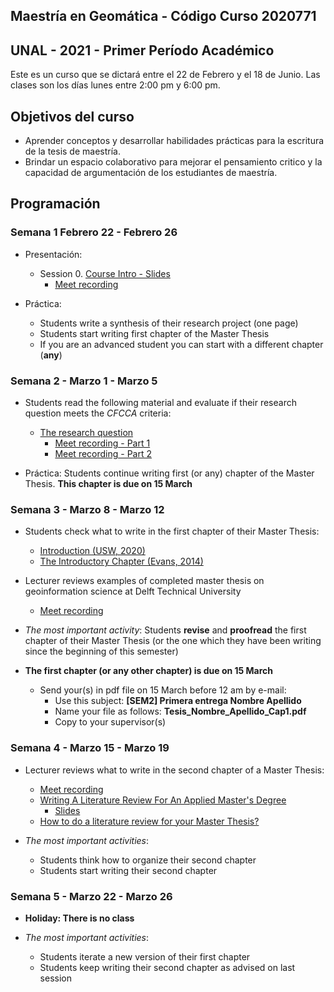 ## Maestría en Geomática -   Código Curso 2020771
## UNAL - 2021 - Primer Período Académico 

Este es un curso que se dictará entre el  22 de Febrero y el 18 de Junio.
Las clases son los días lunes  entre 2:00 pm y 6:00 pm.

## Objetivos del curso

- Aprender conceptos y desarrollar habilidades prácticas para la escritura de la tesis de maestría.
- Brindar un espacio colaborativo para mejorar el pensamiento critico y la capacidad de argumentación de los estudiantes de maestría.

## Programación

### Semana 1  Febrero 22 - Febrero 26 

- Presentación:
  - Session 0.  [Course Intro - Slides](https://ials.github.com/seminario/sem_S0.html)
    - [Meet recording](https://drive.google.com/file/d/1VgBHsdrNbn15tiEuukpVEdlLw9DDbSw3/view?usp=sharing)
 
- Práctica:
  - Students write a synthesis of their research project (one page)
  - Students start writing first chapter of the Master Thesis
  - If you are an advanced student you can start with a different chapter (**any**)

### Semana 2 -  Marzo 1 - Marzo 5

- Students read the following material and evaluate if their research question meets the *CFCCA* criteria:
  - [The research question](https://libguides.msvu.ca/c.php?g=707361&p=5034449#s-lg-box-15836684)
    - [Meet recording - Part 1](https://drive.google.com/file/d/1mWr9DNYYSv4SL-gmRdhcewjvrpZv5MSt/view?usp=sharing)
    - [Meet recording - Part 2](https://drive.google.com/file/d/1WXDWFXB7Jb6fN5WATCgl4ueZxewMT968/view?usp=sharing)

  
- Práctica:
  Students continue writing first (or any) chapter of the Master Thesis. **This chapter is due on 15 March**
 
### Semana 3 - Marzo 8 - Marzo 12

- Students check  what to write in the first chapter of their Master Thesis:
  - [Introduction (USW, 2020)](https://student.unsw.edu.au/introductions)
  - [The Introductory Chapter (Evans, 2014)](https://drive.google.com/file/d/17vNf_QX6Fh-yfVzO3u-5sZc3gN5KS4D_/view?usp=sharing)

- Lecturer reviews examples of completed master thesis on geoinformation science  at Delft Technical University
  - [Meet recording](https://drive.google.com/file/d/1VZoUMKFUxDi_pGx_A3DZJhzjAPldMV0Z/view?usp=sharing)

- *The most important activity*:
  Students **revise** and **proofread** the first chapter of their Master Thesis  (or the one which they have been writing since the beginning of this semester)

- **The first chapter (or any other chapter) is due on 15 March**
  - Send your(s) in pdf file on 15 March before 12 am  by e-mail:
    - Use this subject: **[SEM2]  Primera entrega  Nombre Apellido**
    - Name your file as follows:  **Tesis_Nombre_Apellido_Cap1.pdf**
    - Copy to your supervisor(s)
  
### Semana 4 - Marzo 15 - Marzo 19

- Lecturer reviews what to write in the second chapter of a Master Thesis:
  - [Meet recording](https://drive.google.com/file/d/14btD-ltcvYXnffsAMTHo8vXjnMI2nlh_/view?usp=sharing)
  - [Writing A Literature Review For An Applied Master's Degree](https://repository.upenn.edu/cgi/viewcontent.cgi?article=1022&context=od_working_papers)
    - [Slides](https://drive.google.com/file/d/1S9Unijk4A9EruMZLmyI8qxph_eHIL6uc/view?usp=sharing) 
  - [How to do a literature review for your Master Thesis?](https://www.unil.ch/hec/files/live/sites/hec/files/doc/master/mscis/how-to-do-a-literature-review-for-your-master-thesis.pdf)
  
- *The most important activities*:
  - Students think how to organize their second chapter
  - Students start writing their second chapter
  
### Semana 5 - Marzo 22 - Marzo 26

- **Holiday: There is no class** 

- *The most important activities*:
  - Students iterate a new version of their first chapter
  - Students keep writing their second chapter as advised on last session

